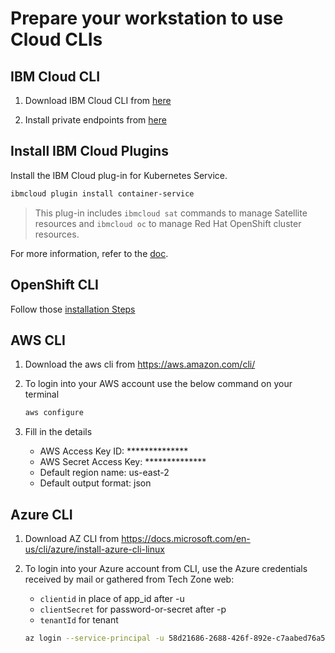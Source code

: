 # Prepare your workstation to use Cloud CLIs

## IBM Cloud CLI

1. Download IBM Cloud CLI from [here](https://github.com/IBM-Cloud/ibm-cloud-cli-release)

1. Install private endpoints from [here](https://cloud.ibm.com/docs/cli?topic=cli-cli-private-endpoints)

## Install IBM Cloud Plugins

Install the IBM Cloud plug-in for Kubernetes Service.

```sh
ibmcloud plugin install container-service
```

> This plug-in includes `ibmcloud sat` commands to manage Satellite resources and `ibmcloud oc` to manage Red Hat OpenShift cluster resources.

For more information, refer to the [doc](https://cloud.ibm.com/docs/satellite?topic=satellite-setup-cli).

## OpenShift CLI

Follow those [installation Steps](https://docs.openshift.com/container-platform/4.9/cli_reference/openshift_cli/getting-started-cli.html#installing-openshift-cli)

## AWS CLI

1. Download the aws cli from https://aws.amazon.com/cli/

1. To login into your AWS account use the below command on your terminal

    ```sh
    aws configure
    ```

1. Fill in the details

    * AWS Access Key ID: **************
    * AWS Secret Access Key: **************
    * Default region name: us-east-2
    * Default output format: json

## Azure CLI

1. Download AZ CLI from
https://docs.microsoft.com/en-us/cli/azure/install-azure-cli-linux

1. To login into your Azure account from CLI, use the Azure credentials received by mail or gathered from Tech Zone web:

    * `clientid` in place of app_id after -u
    * `clientSecret` for password-or-secret after -p
    * `tenantId` for tenant

    ```sh
    az login --service-principal -u 58d21686-2688-426f-892e-c7aabed76a51 -p xxx --tenant 4e7730a0-17bb-4dfa-8dad-7c54d3e761b7
    ```
